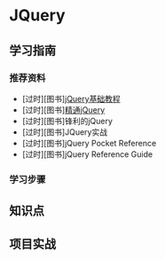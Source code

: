 # JQuery

## 学习指南

### 推荐资料

* [过时][图书][jQuery基础教程](http://product.dangdang.com/23352323.html)
* [过时][图书][精通jQuery](http://product.dangdang.com/23553774.html)
* [过时][图书]锋利的jQuery
* [过时][图书]JQuery实战
* [过时][图书]jQuery Pocket Reference
* [过时][图书]jQuery Reference Guide

### 学习步骤

## 知识点

## 项目实战
